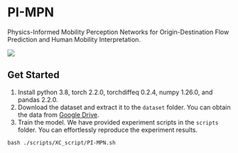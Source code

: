 PI-MPN
===

Physics-Informed Mobility Perception Networks for Origin-Destination Flow Prediction and Human Mobility Interpretation.<be>

![](https://github.com/xuesong-wu/PI-MPN/fig/model.png)  

Get Started
---

1. Install python 3.8, torch 2.2.0, torchdiffeq 0.2.4, numpy 1.26.0, and pandas 2.2.0.
2. Download the dataset and extract it to the ```dataset``` folder. You can obtain the data from [Google Drive](https://drive.google.com/drive/folders/10WVc7cdpt5082-fX-VVxpu53BqdjuosZ?usp=drive_link).
3. Train the model. We have provided experiment scripts in the ```scripts``` folder. You can effortlessly reproduce the experiment results.

```
bash ./scripts/XC_script/PI-MPN.sh
```
